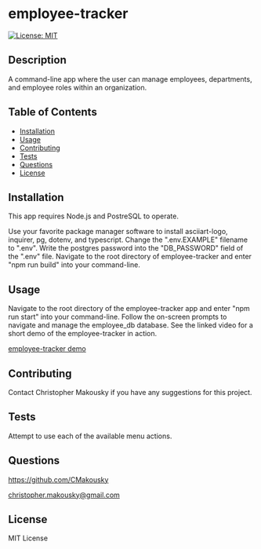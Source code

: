 # employee-tracker
[![License: MIT](https://img.shields.io/badge/License-MIT-yellow.svg)](https://opensource.org/licenses/MIT)

## Description

A command-line app where the user can manage employees, departments, and employee roles within an organization.

## Table of Contents

- [Installation](#installation)
- [Usage](#usage)
- [Contributing](#contributing)
- [Tests](#tests)
- [Questions](#questions)
- [License](#license)

## Installation

This app requires Node.js and PostreSQL to operate.

Use your favorite package manager software to install asciiart-logo, inquirer, pg, dotenv, and typescript. Change the ".env.EXAMPLE" filename to ".env". Write the postgres password into the "DB_PASSWORD" field of the ".env" file. Navigate to the root directory of employee-tracker and enter "npm run build" into your command-line.

## Usage

Navigate to the root directory of the employee-tracker app and enter "npm run start" into your command-line. Follow the on-screen prompts to navigate and manage the employee_db database. See the linked video for a short demo of the employee-tracker in action.

[employee-tracker demo](https://drive.google.com/file/d/1GF5s7YXGxFxUrLF875i_Pw7Ng3CCiHVb/view?usp=sharing)

## Contributing

Contact Christopher Makousky if you have any suggestions for this project.

## Tests

Attempt to use each of the available menu actions.

## Questions

https://github.com/CMakousky

christopher.makousky@gmail.com

## License

MIT License